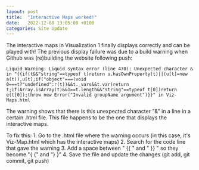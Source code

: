 ```yaml
---
layout: post
title:  "Interactive Maps worked!"
date:   2022-12-08 13:05:00 +0100
categories: Site Update
---
```


The interactive maps in Visualization 1 finally displays correctly and can be played with! The previous display failure was due to a build warning when Github was (re)building the website following push:

```
Liquid Warning: Liquid syntax error (line 470): Unexpected character & in "{{if(t&&"string"==typeof t)return u.hasOwnProperty(t)||(u[t]=new a(t)),u[t];if("object"===(void 0===t?"undefined":r(t))&&t._vars&&t.var)return t;if(Array.isArray(t)&&1==t.length&&"string"==typeof t[0])return e(t[0]);throw new Error("Invalid groupName argument")}}" in Viz-Maps.html
```

The warning shows that there is this unexpected character "&" in a line in a certain .html file. This file happens to be the one that displays the interactive maps.

To fix this:
    1. Go to the .html file where the warning occurs (in this case, it's Viz-Map.html which has the interactive maps) 
    2. Search for the code line that gave the warning 
    3. Add a space between " {{ " and " }} " so they become "{ {" and "} }" 
    4. Save the file and update the changes (git add, git commit, git push) 